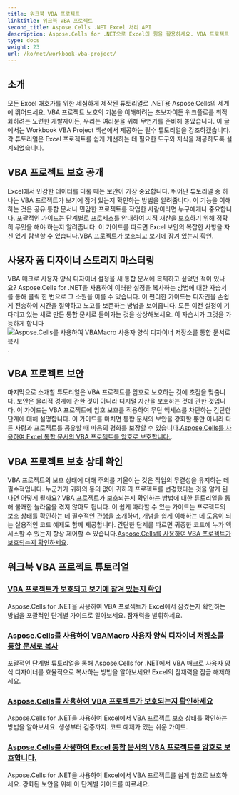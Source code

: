 ```yaml
---
title: 워크북 VBA 프로젝트
linktitle: 워크북 VBA 프로젝트
second_title: Aspose.Cells .NET Excel 처리 API
description: Aspose.Cells for .NET으로 Excel의 힘을 활용하세요. VBA 프로젝트 보호, 사용자 양식 복사, 통합 문서 보안에 대한 포괄적인 튜토리얼을 살펴보세요.
type: docs
weight: 23
url: /ko/net/workbook-vba-project/
---
```

## 소개

모든 Excel 애호가를 위한 세심하게 제작된 튜토리얼로 .NET용 Aspose.Cells의 세계에 뛰어드세요. VBA 프로젝트 보호의 기본을 이해하려는 초보자이든 워크플로를 최적화하려는 노련한 개발자이든, 우리는 여러분을 위해 무언가를 준비해 놓았습니다. 이 글에서는 Workbook VBA Project 섹션에서 제공하는 필수 튜토리얼을 강조하겠습니다. 각 튜토리얼은 Excel 프로젝트를 쉽게 개선하는 데 필요한 도구와 지식을 제공하도록 설계되었습니다.

## VBA 프로젝트 보호 공개 

Excel에서 민감한 데이터를 다룰 때는 보안이 가장 중요합니다. 뛰어난 튜토리얼 중 하나는 VBA 프로젝트가 보기에 잠겨 있는지 확인하는 방법을 알려줍니다. 이 기능을 이해하는 것은 공유 통합 문서나 민감한 프로젝트를 작업한 사람이라면 누구에게나 중요합니다. 포괄적인 가이드는 단계별로 프로세스를 안내하여 지적 재산을 보호하기 위해 정확히 무엇을 해야 하는지 알려줍니다. 이 가이드를 따르면 Excel 보안의 복잡한 사항을 자신 있게 탐색할 수 있습니다.[VBA 프로젝트가 보호되고 보기에 잠겨 있는지 확인](./check-vba-project-protection/).

## 사용자 폼 디자이너 스토리지 마스터링

VBA 매크로 사용자 양식 디자이너 설정을 새 통합 문서에 복제하고 싶었던 적이 있나요? Aspose.Cells for .NET을 사용하여 이러한 설정을 복사하는 방법에 대한 자습서를 통해 클릭 한 번으로 그 소원을 이룰 수 있습니다. 이 편리한 가이드는 디자인을 손쉽게 전송하여 시간을 절약하고 노고를 보존하는 방법을 보여줍니다. 모든 이전 설정이 기다리고 있는 새로 만든 통합 문서로 들어가는 것을 상상해보세요. 이 자습서가 그것을 가능하게 합니다![Aspose.Cells를 사용하여 VBAMacro 사용자 양식 디자이너 저장소를 통합 문서로 복사](./copy-vbamacro-user-form-designer/).

## VBA 프로젝트 보안

마지막으로 소개할 튜토리얼은 VBA 프로젝트를 암호로 보호하는 것에 초점을 맞춥니다. 보안은 물리적 경계에 관한 것이 아니라 디지털 자산을 보호하는 것에 관한 것입니다. 이 가이드는 VBA 프로젝트에 암호 보호를 적용하여 무단 액세스를 차단하는 간단한 단계에 대해 설명합니다. 이 가이드를 마치면 통합 문서의 보안을 강화할 뿐만 아니라 다른 사람과 프로젝트를 공유할 때 마음의 평화를 보장할 수 있습니다.[Aspose.Cells를 사용하여 Excel 통합 문서의 VBA 프로젝트를 암호로 보호합니다.](./password-protect-vba-project/).

## VBA 프로젝트 보호 상태 확인

VBA 프로젝트의 보호 상태에 대해 주의를 기울이는 것은 작업의 무결성을 유지하는 데 필수적입니다. 누군가가 귀하의 동의 없이 귀하의 프로젝트를 변경했다는 것을 알게 된다면 어떻게 될까요? VBA 프로젝트가 보호되는지 확인하는 방법에 대한 튜토리얼을 통해 불쾌한 놀라움을 겪지 않아도 됩니다. 이 쉽게 따라할 수 있는 가이드는 프로젝트의 보호 상태를 확인하는 데 필수적인 관행을 소개하며, 개념을 쉽게 이해하는 데 도움이 되는 실용적인 코드 예제도 함께 제공합니다. 간단한 단계를 따르면 귀중한 코드에 누가 액세스할 수 있는지 항상 제어할 수 있습니다.[Aspose.Cells를 사용하여 VBA 프로젝트가 보호되는지 확인하세요](./find-if-vba-project-is-protected/).

## 워크북 VBA 프로젝트 튜토리얼
### [VBA 프로젝트가 보호되고 보기에 잠겨 있는지 확인](./check-vba-project-protection/)
Aspose.Cells for .NET을 사용하여 VBA 프로젝트가 Excel에서 잠겼는지 확인하는 방법을 포괄적인 단계별 가이드로 알아보세요. 잠재력을 발휘하세요.
### [Aspose.Cells를 사용하여 VBAMacro 사용자 양식 디자이너 저장소를 통합 문서로 복사](./copy-vbamacro-user-form-designer/)
포괄적인 단계별 튜토리얼을 통해 Aspose.Cells for .NET에서 VBA 매크로 사용자 양식 디자이너를 효율적으로 복사하는 방법을 알아보세요! Excel의 잠재력을 잠금 해제하세요.
### [Aspose.Cells를 사용하여 VBA 프로젝트가 보호되는지 확인하세요](./find-if-vba-project-is-protected/)
Aspose.Cells for .NET을 사용하여 Excel에서 VBA 프로젝트 보호 상태를 확인하는 방법을 알아보세요. 생성부터 검증까지. 코드 예제가 있는 쉬운 가이드.
### [Aspose.Cells를 사용하여 Excel 통합 문서의 VBA 프로젝트를 암호로 보호합니다.](./password-protect-vba-project/)
Aspose.Cells for .NET을 사용하여 Excel에서 VBA 프로젝트를 쉽게 암호로 보호하세요. 강화된 보안을 위해 이 단계별 가이드를 따르세요.